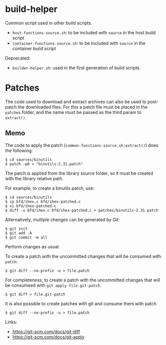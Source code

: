 # build-helper

Common script used in other build scripts.

- `host-functions-source.sh`: to be included with `source` in the host build script
- `container-functions-source.sh`: to be included with `source` in the container build script

Deprecated:

- `builder-helper.sh`: used in the first generation of build scripts.

# Patches

The code used to download and extract archives can also be used
to post-patch the downloaded files. For this a patch file must be
placed in the `patches` folder, and the name must be passed as the
third param to `extract()`.

## Memo

The code to apply the patch (`common-functions-source.sh:extract()`) does 
the following:

```console
$ cd sources/binutils
$ patch -p0 < "binutils-2.31.patch"
```

The patch is applied from the library source folder, so it must be created
with the library relative path.

For example, to create a binutils patch, use:

```console
$ cd sources/binutils
$ cp bfd/ihex.c bfd/ihex-patched.c
$ vi bfd/ihex-patched.c
$ diff -u bfd/ihex.c bfd/ihex-patched.c > patches/binutils-2.31.patch
```

Alternatively, multiple changes can be generated by Git:

```console
$ git init
$ git add -A
$ git commit -m all
```

Perform changes as usual.

To create a patch with the uncommitted changes that will be consumed
with `patch`:

```console
$ git diff --no-prefix -u > file.patch
```

For completeness, to create a patch with the uncommitted changes that
will be consumeed with `git apply file.git-patch`.

```console
$ git diff > file.git-patch
```

It is also possible to create patches with git and consume them with patch

```console
$ git diff --no-prefix -u > file.patch
```

Links:

- https://git-scm.com/docs/git-diff
- https://git-scm.com/docs/git-apply

